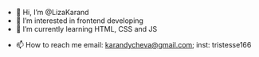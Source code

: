 - 👋 Hi, I’m @LizaKarand
- 👀 I’m interested in frontend developing
- 🌱 I’m currently learning HTML, CSS and JS
<!---- 💞️ I’m looking to collaborate on ...--->
- 📫 How to reach me email: karandycheva@gmail.com; inst: tristesse166

<!---
LizaKarand/LizaKarand is a ✨ special ✨ repository because its `README.md` (this file) appears on your GitHub profile.
You can click the Preview link to take a look at your changes.
--->
